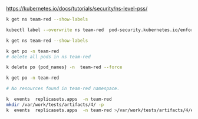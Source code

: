 https://kubernetes.io/docs/tutorials/security/ns-level-pss/

```sh
k get ns team-red --show-labels

kubectl label --overwrite ns team-red  pod-security.kubernetes.io/enforce=baseline

k get ns team-red --show-labels
```

```sh
k get po -n team-red
# delete all pods in ns team-red

k delete po {pod_names} -n  team-red --force
```

```sh
k get po -n team-red

# No resources found in team-red namespace.
```

```sh
k  events  replicasets.apps  -n team-red
mkdir /var/work/tests/artifacts/4/ -p
k  events  replicasets.apps  -n team-red >/var/work/tests/artifacts/4/events.log
```
